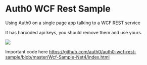 Auth0 WCF Rest Sample
=====================

Using Auth0 on a single page app talking to a WCF REST service

It has harcoded api keys, you should remove them and use yours.

![](https://cloudup.com/c3sVPqTQVQj+)

Important code here <https://github.com/auth0/auth0-wcf-rest-sample/blob/master/Wcf-Sample-Net4/index.html>
